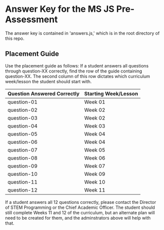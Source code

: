 # Answer Key for the MS JS Pre-Assessment

The answer key is contained in 'answers.js,' which is in the root directory of this repo.

## Placement Guide
Use the placement guide as follows: If a student answers all questions through question-XX correctly, find the row of the guide containing question-XX. The second column of this row dictates which curriculum week/lesson the student should start with.

| Question Answered Correctly | Starting Week/Lesson |
| ----------- | ----------- |
| question-01 |   Week 01   |
| question-02 |   Week 02   |
| question-03 |   Week 02   |
| question-04 |   Week 03   |
| question-05 |   Week 04   |
| question-06 |   Week 04   |
| question-07 |   Week 05   |
| question-08 |   Week 06   |
| question-09 |   Week 07   |
| question-10 |   Week 09   |
| question-11 |   Week 10   |
| question-12 |   Week 11   |

If a student answers all 12 questions correctly, please contact the Director of STEM Programming or the Chief Academic Officer. The student should still complete Weeks 11 and 12 of the curriculum, but an alternate plan will need to be created for them, and the adminstrators above will help with that.
